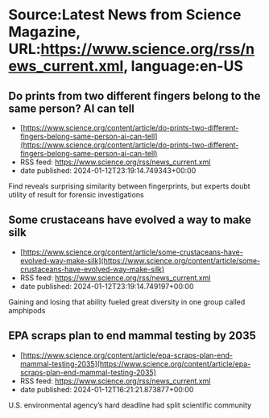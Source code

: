 # Source:Latest News from Science Magazine, URL:https://www.science.org/rss/news_current.xml, language:en-US

## Do prints from two different fingers belong to the same person? AI can tell
 - [https://www.science.org/content/article/do-prints-two-different-fingers-belong-same-person-ai-can-tell](https://www.science.org/content/article/do-prints-two-different-fingers-belong-same-person-ai-can-tell)
 - RSS feed: https://www.science.org/rss/news_current.xml
 - date published: 2024-01-12T23:19:14.749343+00:00

Find reveals surprising similarity between fingerprints, but experts doubt utility of result for forensic investigations

## Some crustaceans have evolved a way to make silk
 - [https://www.science.org/content/article/some-crustaceans-have-evolved-way-make-silk](https://www.science.org/content/article/some-crustaceans-have-evolved-way-make-silk)
 - RSS feed: https://www.science.org/rss/news_current.xml
 - date published: 2024-01-12T23:19:14.749197+00:00

Gaining and losing that ability fueled great diversity in one group called amphipods

## EPA scraps plan to end mammal testing by 2035
 - [https://www.science.org/content/article/epa-scraps-plan-end-mammal-testing-2035](https://www.science.org/content/article/epa-scraps-plan-end-mammal-testing-2035)
 - RSS feed: https://www.science.org/rss/news_current.xml
 - date published: 2024-01-12T16:21:21.873877+00:00

U.S. environmental agency’s hard deadline had split scientific community

